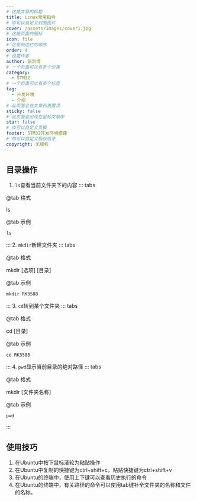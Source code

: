 ```yaml
---
# 这是文章的标题
title: Linux常用指令
# 你可以自定义封面图片
cover: /assets/images/cover1.jpg
# 这是页面的图标
icon: file
# 这是侧边栏的顺序
order: 4
# 设置作者
author: 张凯博
# 一个页面可以有多个分类
category:
  - STM32
# 一个页面可以有多个标签
tag:
  - 开发环境
  - 介绍
# 此页面会在文章列表置顶
sticky: false
# 此页面会出现在星标文章中
star: false
# 你可以自定义页脚
footer: STM32开发环境搭建
# 你可以自定义版权信息
copyright: 无版权
---
```

## 目录操作
1. `ls`查看当前文件夹下的内容
::: tabs

@tab 格式

ls

@tab 示例

```
ls
```
:::
2. `mkdir`新建文件夹
::: tabs

@tab 格式

mkdir [选项] [目录]



@tab 示例

```
mkdir RK3588
```
:::
3. `cd`转到某个文件夹
::: tabs

@tab 格式

cd [目录]

@tab 示例

```
cd RK3588
```
:::
4. `pwd`显示当前目录的绝对路径
::: tabs

@tab 格式

mkdir [文件夹名称]

@tab 示例

```
pwd
```
::: 

## 使用技巧
1. 在Ubuntu中按下鼠标滚轮为粘贴操作
2. 在Ubuntu中复制的快捷键为ctrl+shift+c，粘贴快捷键为ctrl+shift+v
3. 在Ubuntu的终端中，使用上下键可以查看历史执行的命令
4. 在Ubuntu的终端中，有关路径的命令可以使用tab键补全文件夹的名称和文件的名称。

